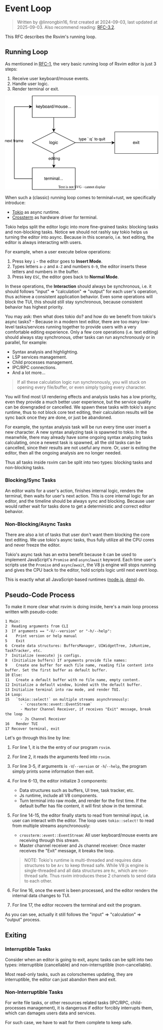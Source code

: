# Event Loop

> Written by @linrongbin16, first created at 2024-09-03, last updated at 2025-09-03.
> Also recommend reading: [RFC-3.2](3-JavaScriptRuntime/2-ImportModules.md).

This RFC describes the Rsvim's running loop.

## Running Loop

As mentioned in [RFC-1](1-TUI.md), the very basic running loop of Rsvim editor is just 3 steps:

1. Receive user keyboard/mouse events.
2. Handle user logic.
3. Render terminal or exit.

![1](images/1-TUI.1.drawio.svg)

When such a (classic) running loop comes to terminal+rust, we specifically introduce:

- [Tokio](https://tokio.rs/) as async runtime.
- [Crossterm](https://github.com/crossterm-rs/crossterm) as hardware driver for terminal.

Tokio helps split the editor logic into more fine-grained tasks: blocking tasks and non-blocking tasks. Notice we should not rashly say tokio helps us turning the editor into async. Because in this scenario, i.e. text editing, the editor is always interacting with users.

For example, when a user execute below operations:

1. Press key `i` - the editor goes to **Insert Mode**.
2. Types letters `a-z` and `A-Z` and numbers `0-9`, the editor inserts these letters and numbers in the buffer.
3. Press key `ESC`, the editor goes back to **Normal Mode**.

In these operations, the **Interaction** should always be synchronous, i.e. it should follows "input" => "calculation" => "output" for each user's operation, thus achieve a consistent application behavior. Even some operations will block the TUI, this should still stay synchronous, because consistent behavior has highest priority.

You may ask: then what does tokio do? and how do we benefit from tokio's async tasks? - Because in a modern text editor, there are too many low-level tasks/services running together to provide users with a very comfortable editing experience. Only a few core operations (i.e. text editing) should always stay synchronous, other tasks can run asynchronously or in parallel, for example:

- Syntax analysis and highlighting.
- LSP services management.
- Child processes management.
- IPC/RPC connections.
- And a lot more...

> If all these calculation logic run synchronously, you will stuck on opening every file/buffer, or even simply typing every character.

You will find most UI rendering effects and analysis tasks has a low priority, even they provide a much better user experience, but the service quality can be downgraded or cancelled. We spawn these tasks with tokio's async runtime, thus to not block core text editing, their calculation results will be sync back once they are done, or just be abandoned.

For example, the syntax analysis task will be run every time user insert a new character. A new syntax analyzing task is spawned to tokio. In the meanwhile, there may already have some ongoing syntax analyzing tasks calculating, once a newest task is spawned, all the old tasks can be cancelled, since their results are not useful any more. Or, user is exiting the editor, then all the ongoing analysis are no longer needed.

Thus all tasks inside rsvim can be split into two types: blocking tasks and non-blocking tasks.

### Blocking/Sync Tasks

An editor waits for a user's action, finishes internal logic, renders the terminal, then waits for user's next action. This is core internal logic for an editor, and the timeline should be always sync and blocking. Because user would rather wait for tasks done to get a deterministic and correct editor behavior.

### Non-Blocking/Async Tasks

There are also a lot of tasks that user don't want them blocking the core text editing. We use tokio's async tasks, thus fully utilize all the CPU cores and never freeze the editor.

Tokio's async task has an extra benefit because it can be used to implement JavaScript's `Promise` and `async`/`await` keyword. Each time user's scripts use the `Promise` and `async`/`await`, the V8 js engine will stops running and gives the CPU back to the editor, hold scripts logic until next event loop.

This is exactly what all JavaScript-based runtimes ([node.js](https://nodejs.org/), [deno](https://deno.com/)) do.

## Pseudo-Code Process

To make it more clear what rsvim is doing inside, here's a main loop process written with pseudo-code:

```text
1 Main:
2  Reading arguments from CLI
3  If arguments == "-V/--version" or "-h/--help":
4    Print version or help manual
5    Exit
6  Create data structures: BuffersManager, UIWidgetTree, JsRuntime, TaskTracker, etc.
7  Initialize (execute) js configs.
8  (Initialize buffers) If arguments provide file names:
9    Create one buffer for each file name, reading file content into buffer. Set the first buffer as default buffer.
10 Else:
11   Create a default buffer with no file name, empty content.
12 Initialize a default window, binded with the default buffer.
13 Initialize terminal into raw mode, and render TUI.
14 Loop:
15   `tokio::select!` on multiple streams asynchronously:
       - `crossterm::event::EventStream`
       - Master Channel Receiver, if receives "Exit" message, break the loop
       - Js Channel Receiver
16   Render TUI
17 Recover terminal, exit
```

Let's go through this line by line:

1. For line 1, it is the the entry of our program `rsvim`.
2. For line 2, it reads the arguments feed into `rsvim`.
3. For line 3-5, if arguments is `-V`/`--version` or `-h`/`--help`, the program simply prints some information then exit.
4. For line 6-13, the editor initialize 3 components:
   - Data structures such as buffers, UI tree, task tracker, etc.
   - Js runtime, include all V8 components.
   - Turn terminal into raw mode, and render for the first time. If the default buffer has file content, it will first show in the terminal.
5. For line 14-15, the editor finally starts to read from terminal input, i.e. user can interact with the editor. The loop uses `tokio::select!` to read from multiple streams asynchronously:
   - `crossterm::event::EventStream`: All user keyboard/mouse events are receiving through this stream.
   - Master channel receiver and Js channel receiver: Once master receives the "Exit" message, it breaks the loop.

   > NOTE: Tokio's runtime is multi-threaded and requires data structures to be `Arc` to keep thread safe. While V8 js engine is single-threaded and all data structures are `Rc`, which are non-thread safe. Thus rsvim introduces these 2 channels to send data to each other.

6. For line 16, once the event is been processed, and the editor renders the internal data changes to TUI.
7. For line 17, the editor recovers the terminal and exit the program.

As you can see, actually it still follows the "input" => "calculation" => "output" process.

## Exiting

### Interruptible Tasks

Consider when an editor is going to exit, async tasks can be split into two types: interruptible (cancellable) and non-interruptible (non-cancellable).

Most read-only tasks, such as colorschemes updating, they are interruptible, the editor can just abandon them and exit.

### Non-Interruptible Tasks

For write file tasks, or other resources related tasks (IPC/RPC, child-processes management), it is dangerous if editor forcibly interrupts them, which can damages users data and services.

For such case, we have to wait for them complete to keep safe.

